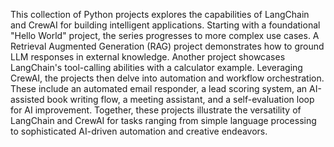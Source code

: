 This collection of Python projects explores the capabilities of LangChain and CrewAI for building intelligent applications.  Starting with a foundational "Hello World" project, the series progresses to more complex use cases.  A Retrieval Augmented Generation (RAG) project demonstrates how to ground LLM responses in external knowledge.  Another project showcases LangChain's tool-calling abilities with a calculator example.  Leveraging CrewAI, the projects then delve into automation and workflow orchestration.  These include an automated email responder, a lead scoring system, an AI-assisted book writing flow, a meeting assistant, and a self-evaluation loop for AI improvement.  Together, these projects illustrate the versatility of LangChain and CrewAI for tasks ranging from simple language processing to sophisticated AI-driven automation and creative endeavors.
